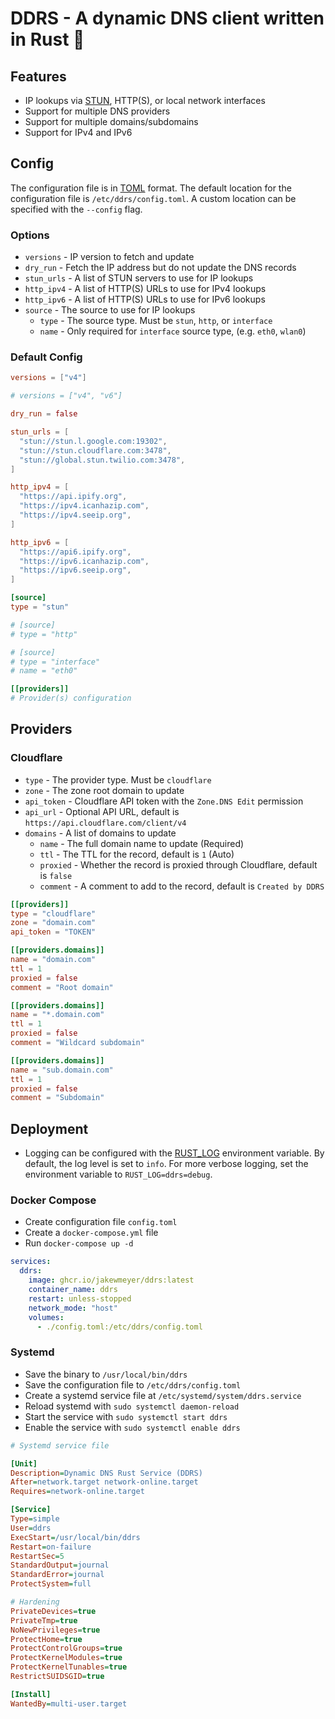 # DDRS - A dynamic DNS client written in Rust 🦀

## Features
* IP lookups via [STUN](https://en.wikipedia.org/wiki/STUN), HTTP(S), or local network interfaces
* Support for multiple DNS providers
* Support for multiple domains/subdomains
* Support for IPv4 and IPv6

## Config
The configuration file is in [TOML](https://toml.io/en/) format. The default location for the configuration file is `/etc/ddrs/config.toml`. A custom location can be specified with the `--config` flag.

### Options
* `versions` - IP version to fetch and update
* `dry_run` - Fetch the IP address but do not update the DNS records
* `stun_urls` - A list of STUN servers to use for IP lookups
* `http_ipv4` - A list of HTTP(S) URLs to use for IPv4 lookups
* `http_ipv6` - A list of HTTP(S) URLs to use for IPv6 lookups
* `source` - The source to use for IP lookups
  * `type` - The source type. Must be `stun`, `http`, or `interface`
  * `name` - Only required for `interface` source type, (e.g. `eth0`, `wlan0`)

### Default Config

```toml
versions = ["v4"]

# versions = ["v4", "v6"]

dry_run = false

stun_urls = [
  "stun://stun.l.google.com:19302",
  "stun://stun.cloudflare.com:3478",
  "stun://global.stun.twilio.com:3478",
]

http_ipv4 = [
  "https://api.ipify.org",
  "https://ipv4.icanhazip.com",
  "https://ipv4.seeip.org",
]

http_ipv6 = [
  "https://api6.ipify.org",
  "https://ipv6.icanhazip.com",
  "https://ipv6.seeip.org",
]

[source]
type = "stun"

# [source]
# type = "http"

# [source]
# type = "interface"
# name = "eth0"

[[providers]]
# Provider(s) configuration
```

## Providers

### Cloudflare
* `type` - The provider type. Must be `cloudflare`
* `zone` - The zone root domain to update
* `api_token` - Cloudflare API token with the `Zone.DNS Edit` permission
* `api_url` - Optional API URL, default is `https://api.cloudflare.com/client/v4`
* `domains` - A list of domains to update
  * `name` - The full domain name to update (Required)
  * `ttl` - The TTL for the record, default is `1` (Auto)
  * `proxied` - Whether the record is proxied through Cloudflare, default is `false`
  * `comment` - A comment to add to the record, default is `Created by DDRS`

```toml
[[providers]]
type = "cloudflare"
zone = "domain.com"
api_token = "TOKEN"

[[providers.domains]]
name = "domain.com"
ttl = 1
proxied = false
comment = "Root domain"

[[providers.domains]]
name = "*.domain.com"
ttl = 1
proxied = false
comment = "Wildcard subdomain"

[[providers.domains]]
name = "sub.domain.com"
ttl = 1
proxied = false
comment = "Subdomain"
```

## Deployment
* Logging can be configured with the [RUST_LOG](https://docs.rs/env_logger/latest/env_logger/#enabling-logging) environment variable. By default, the log level is set to `info`. For more verbose logging, set the environment variable to `RUST_LOG=ddrs=debug`.

### Docker Compose
* Create configuration file `config.toml`
* Create a `docker-compose.yml` file
* Run `docker-compose up -d`

```yaml
services:
  ddrs:
    image: ghcr.io/jakewmeyer/ddrs:latest
    container_name: ddrs
    restart: unless-stopped
    network_mode: "host"
    volumes:
      - ./config.toml:/etc/ddrs/config.toml
```

### Systemd
* Save the binary to `/usr/local/bin/ddrs`
* Save the configuration file to `/etc/ddrs/config.toml`
* Create a systemd service file at `/etc/systemd/system/ddrs.service`
* Reload systemd with `sudo systemctl daemon-reload`
* Start the service with `sudo systemctl start ddrs`
* Enable the service with `sudo systemctl enable ddrs`

```ini
# Systemd service file

[Unit]
Description=Dynamic DNS Rust Service (DDRS)
After=network.target network-online.target
Requires=network-online.target

[Service]
Type=simple
User=ddrs
ExecStart=/usr/local/bin/ddrs
Restart=on-failure
RestartSec=5
StandardOutput=journal
StandardError=journal
ProtectSystem=full

# Hardening
PrivateDevices=true
PrivateTmp=true
NoNewPrivileges=true
ProtectHome=true
ProtectControlGroups=true
ProtectKernelModules=true
ProtectKernelTunables=true
RestrictSUIDSGID=true

[Install]
WantedBy=multi-user.target
```
